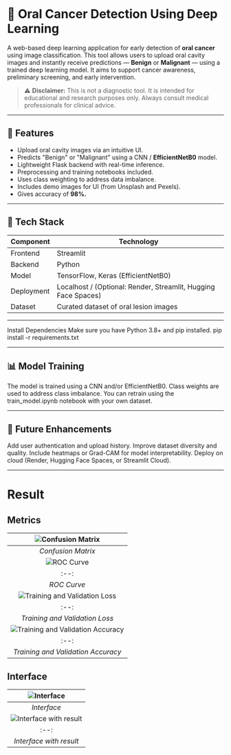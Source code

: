 # 🦷 Oral Cancer Detection Using Deep Learning

A web-based deep learning application for early detection of **oral cancer** using image classification. This tool allows users to upload oral cavity images and instantly receive predictions — **Benign** or **Malignant** — using a trained deep learning model. It aims to support cancer awareness, preliminary screening, and early intervention.

> ⚠️ **Disclaimer:** This is not a diagnostic tool. It is intended for educational and research purposes only. Always consult medical professionals for clinical advice.

---

## 🚀 Features

- Upload oral cavity images via an intuitive UI.
- Predicts "Benign" or "Malignant" using a CNN / **EfficientNetB0** model.
- Lightweight Flask backend with real-time inference.
- Preprocessing and training notebooks included.
- Uses class weighting to address data imbalance.
- Includes demo images for UI (from Unsplash and Pexels).
- Gives accuracy of **98%.**

---

## 🧠 Tech Stack

| Component   | Technology             |
|-------------|------------------------|
| Frontend    | Streamlit  |
| Backend     | Python     |
| Model       | TensorFlow, Keras (EfficientNetB0) |
| Deployment  | Localhost / (Optional: Render, Streamlit, Hugging Face Spaces) |
| Dataset     | Curated dataset of oral lesion images |

---

Install Dependencies
Make sure you have Python 3.8+ and pip installed.
pip install -r requirements.txt

---

## 📊 Model Training

The model is trained using a CNN and/or EfficientNetB0.
Class weights are used to address class imbalance.
You can retrain using the train_model.ipynb notebook with your own dataset.

---

## 🧪 Future Enhancements

Add user authentication and upload history.
Improve dataset diversity and quality.
Include heatmaps or Grad-CAM for model interpretability.
Deploy on cloud (Render, Hugging Face Spaces, or Streamlit Cloud).

---

# Result
## Metrics
| ![Confusion Matrix](https://github.com/Shreyas5848/Oral_Cancer_Detection_Using_EfficientNetB0/blob/main/Screenshot%202025-05-27%20221850.png?raw=true) |
|:--:
| *Confusion Matrix* |
| ![ROC Curve](https://github.com/Shreyas5848/Oral_Cancer_Detection_Using_EfficientNetB0/blob/main/Screenshot%202025-05-27%20221340.png?raw=true) |
|:--:|
| *ROC Curve* |
| ![Training and Validation Loss](https://github.com/Shreyas5848/Oral_Cancer_Detection_Using_EfficientNetB0/blob/main/Screenshot%202025-07-29%20210918.png?raw=true) |
|:--:|
| *Training and Validation Loss* |
| ![Training and Validation Accuracy](https://github.com/Shreyas5848/Oral_Cancer_Detection_Using_EfficientNetB0/blob/main/Screenshot%202025-07-29%20210908.png?raw=true) |
|:--:|
| *Training and Validation Accuracy* |

## Interface
| ![Interface](https://github.com/Shreyas5848/Oral_Cancer_Detection_Using_EfficientNetB0/blob/main/Screenshot%202025-05-22%20185742.png?raw=true) |
|:--:|
| *Interface* |
| ![Interface with result](https://github.com/Shreyas5848/Oral_Cancer_Detection_Using_EfficientNetB0/blob/main/Screenshot%202025-05-22%20185829.png?raw=true) |
|:--:|
| *Interface with result* |
